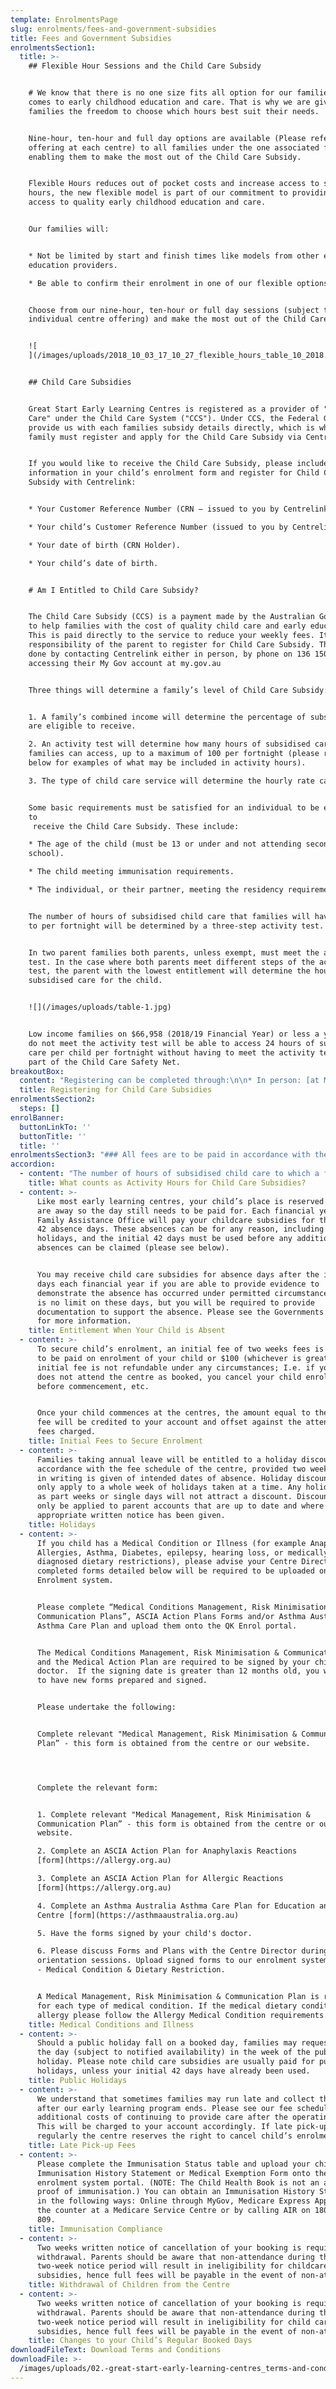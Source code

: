 ```yaml
---
template: EnrolmentsPage
slug: enrolments/fees-and-government-subsidies
title: Fees and Government Subsidies
enrolmentsSection1:
  title: >-
    ## Flexible Hour Sessions and the Child Care Subsidy


    # We know that there is no one size fits all option for our families when it
    comes to early childhood education and care. That is why we are giving
    families the freedom to choose which hours best suit their needs.


    Nine-hour, ten-hour and full day options are available (Please refer to
    offering at each centre) to all families under the one associated flat fee,
    enabling them to make the most out of the Child Care Subsidy.


    Flexible Hours reduces out of pocket costs and increase access to subsidised
    hours, the new flexible model is part of our commitment to providing greater
    access to quality early childhood education and care.


    Our families will:


    * Not be limited by start and finish times like models from other early
    education providers.

    * Be able to confirm their enrolment in one of our flexible options.


    Choose from our nine-hour, ten-hour or full day sessions (subject to
    individual centre offering) and make the most out of the Child Care Subsidy.


    ![
    ](/images/uploads/2018_10_03_17_10_27_flexible_hours_table_10_2018.docx_compatibility_mode_word.jpg)


    ## Child Care Subsidies


    Great Start Early Learning Centres is registered as a provider of "Approved
    Care" under the Child Care System ("CCS"). Under CCS, the Federal Government
    provide us with each families subsidy details directly, which is why each
    family must register and apply for the Child Care Subsidy via Centrelink.


    If you would like to receive the Child Care Subsidy, please include this
    information in your child’s enrolment form and register for Child Care
    Subsidy with Centrelink:


    * Your Customer Reference Number (CRN – issued to you by Centrelink).

    * Your child’s Customer Reference Number (issued to you by Centrelink)

    * Your date of birth (CRN Holder).

    * Your child’s date of birth.


    # Am I Entitled to Child Care Subsidy?


    The Child Care Subsidy (CCS) is a payment made by the Australian Government
    to help families with the cost of quality child care and early education.
    This is paid directly to the service to reduce your weekly fees. It is the
    responsibility of the parent to register for Child Care Subsidy. This can be
    done by contacting Centrelink either in person, by phone on 136 150 or by
    accessing their My Gov account at my.gov.au


    Three things will determine a family’s level of Child Care Subsidy:


    1. A family’s combined income will determine the percentage of subsidy they
    are eligible to receive.

    2. An activity test will determine how many hours of subsidised care
    families can access, up to a maximum of 100 per fortnight (please refer
    below for examples of what may be included in activity hours).

    3. The type of child care service will determine the hourly rate cap.


    Some basic requirements must be satisfied for an individual to be eligible
    to
     receive the Child Care Subsidy. These include:

    * The age of the child (must be 13 or under and not attending secondary
    school).

    * The child meeting immunisation requirements.

    * The individual, or their partner, meeting the residency requirements.


    The number of hours of subsidised child care that families will have access
    to per fortnight will be determined by a three-step activity test.


    In two parent families both parents, unless exempt, must meet the activity
    test. In the case where both parents meet different steps of the activity
    test, the parent with the lowest entitlement will determine the hours of
    subsidised care for the child.


    ![](/images/uploads/table-1.jpg)


    Low income families on $66,958 (2018/19 Financial Year) or less a year who
    do not meet the activity test will be able to access 24 hours of subsided
    care per child per fortnight without having to meet the activity test, as
    part of the Child Care Safety Net.
breakoutBox:
  content: "Registering can be completed through:\n\n* In person: [at Medicare offices or Centrelink offices](https://findus.humanservices.gov.au/)\n* \LInternet:\_[www.humanservices.gov.au](https://humanservices.gov.au)\n* Telephone (Centrelink): 13 61 50\n\nWe also require you to register at myGov at [my.gov.au](https://my.gov.au). MyGov is a simple and secure government online service providing information on:\n\n* Australian Taxation Office\n* Centrelink\n* Child Support\n* Medicare\n* My Health Record\n\n**You will be required to authorise your child’s attendance using the MyGov or telephoning the government agency.**"
  title: Registering for Child Care Subsidies
enrolmentsSection2:
  steps: []
enrolBanner:
  buttonLinkTo: ''
  buttonTitle: ''
  title: ''
enrolmentsSection3: "### All fees are to be paid in accordance with the Terms and Conditions of Enrolment, Fee Schedule and our Fee Policy.\n\nThe following information is general information regarding payment of centre fees.\n\n* Your child’s attendance is booked and charged on a daily basis (not a part day basis).\n* An\_initial booking fee is due when your position is confirmed to secure your child’s enrolment. The initial fee is non-refundable if your child does not attend as booked.\n* Two weeks advance payment (current week plus 2 weeks) of full fees is required before your child starts and must be maintained during your child’s attendance.\n* Fees will apply for booked days that your child does not attend due to illness, holidays or public holidays.\n* We provide Statements weekly via email and these can also be requested at any time from your Centre Director at the administration office.\n* Late Pick-up Fees: We understand that sometimes families may run late and collect their child after our early learning program ends. Please see our fee schedule for additional costs of continuing to provide care after the operating hours. This will be charged to your account accordingly. If late pick-up occurs regularly the centre reserves the right to cancel child’s enrolment.\n* If your account falls in arrears, your Centre Director will work with you to plan your payments to bring your account back to two weeks in advance. Failure to comply with the terms and conditions of enrolment may result in child’s enrolment being terminated.\n* If your account is referred to our debt collectors, recovery costs of 25% of the outstanding account balance will be added to your account.\n* If an account goes into credit due to the application or backdating of CCB or CCS entitlement, that credit will remain on the customer’s account to be set against subsequent fee statements. If an account is in credit when a child leaves the Centre, after all fees owing have been paid, then the source of the balance will be reviewed to determine whether the money should be returned to the parent or refunded to the Federal Government as an overpayment of Child Care Subsidy.\n\nOur method of payment is via direct debit either from your nominated bank account or credit card. Once your completed direct debit form has been received at the centre your fees will be debited and automatically applied to your childcare account.\n\nDishonour fees are charged to you by the financial institutions. The charge is set by the financial institution or agency and is subject to change at any time. For further information consult the financial institution website.\n\nIf cash or cheque payments are made, they should be handed to the Centre Director and a cash receipt will be issued. No responsibility will be accepted by the centre for cash payments for which parents have not obtained a receipt. Cheque payments should be made payable to Great Start Early Learning Centres Pty Ltd. The Centre Director or Educator will assist you with EFTPOS payments. The details for BPay are listed on your weekly account statement."
accordion:
  - content: "The number of hours of subsidised child care to which a family will be entitled will depend on how much time parents spend undertaking recognised activities, for example work, training, volunteering or study.\n\nThe Child Care Subsidy activity test takes into account both parents’ (if applicable) activities, however, the maximum hours a family will receive will be based on the person with the lowest level of activity. A broad range of activities will meet the activity test requirements.\r\n\nFor people with irregular work hours, such as casual employment, an estimate can be used based on the highest number of hours they expect to work in any one fortnight over a three-month period.\r\n\nUnder the new system, you will only be able to access the Child Care Subsidy if you are doing suitable activity and the amount of activity will then determine how many hours of Childcare Subsidy you are eligible for.\r\n\nActivity counts as:\r\n\n* Paid work (including unpaid lunch breaks)\r\n* Commute time from childcare centre to work (excludes time travelling form home to childcare centre and vice versa)\r\n* Authorised leave (eg maternity leave, long service leave, annual leave etc)\r\n* Unpaid leave of up to 6 months\r\n* Unpaid work in a family business\r\n* Setting up a new business\r\n* Study\r\n* Training and study (includes semester breaks)\r\n* Work experience/internships (whether paid or not)\r\n* Volunteering\r\n* Looking for work (eg internet research, contacting employers, preparing resumes/letters of application, preparing for and attending job interviews, travel time for interviews)\r\n\nPlease consult Centrelink for advice regarding your personal circumstances and subsidy entitlements."
    title: What counts as Activity Hours for Child Care Subsidies?
  - content: >-
      Like most early learning centres, your child’s place is reserved when they
      are away so the day still needs to be paid for. Each financial year, the
      Family Assistance Office will pay your childcare subsidies for the first
      42 absence days. These absences can be for any reason, including public
      holidays, and the initial 42 days must be used before any additional
      absences can be claimed (please see below).


      You may receive child care subsidies for absence days after the initial 42
      days each financial year if you are able to provide evidence to
      demonstrate the absence has occurred under permitted circumstances. There
      is no limit on these days, but you will be required to provide
      documentation to support the absence. Please see the Governments website
      for more information.
    title: Entitlement When Your Child is Absent
  - content: >-
      To secure child’s enrolment, an initial fee of two weeks fees is required
      to be paid on enrolment of your child or $100 (whichever is greater). The
      initial fee is not refundable under any circumstances; I.e. if you child
      does not attend the centre as booked, you cancel your child enrolment
      before commencement, etc. 


      Once your child commences at the centres, the amount equal to the initial
      fee will be credited to your account and offset against the attendance
      fees charged.
    title: Initial Fees to Secure Enrolment
  - content: >-
      Families taking annual leave will be entitled to a holiday discount in
      accordance with the fee schedule of the centre, provided two weeks notice
      in writing is given of intended dates of absence. Holiday discounts will
      only apply to a whole week of holidays taken at a time. Any holidays taken
      as part weeks or single days will not attract a discount. Discounts will
      only be applied to parent accounts that are up to date and where
      appropriate written notice has been given.
    title: Holidays
  - content: >-
      If you child has a Medical Condition or Illness (for example Anaphylaxis,
      Allergies, Asthma, Diabetes, epilepsy, hearing loss, or medically
      diagnosed dietary restrictions), please advise your Centre Director. The
      completed forms detailed below will be required to be uploaded onto the
      Enrolment system.


      Please complete “Medical Conditions Management, Risk Minimisation &
      Communication Plans”, ASCIA Action Plans Forms and/or Asthma Australia
      Asthma Care Plan and upload them onto the QK Enrol portal. 


      The Medical Conditions Management, Risk Minimisation & Communication Plans
      and the Medical Action Plan are required to be signed by your child’s
      doctor.  If the signing date is greater than 12 months old, you will need
      to have new forms prepared and signed.


      Please undertake the following:


      Complete relevant "Medical Management, Risk Minimisation & Communication
      Plan” - this form is obtained from the centre or our website.




      Complete the relevant form:


      1. Complete relevant "Medical Management, Risk Minimisation &
      Communication Plan” - this form is obtained from the centre or our
      website.

      2. Complete an ASCIA Action Plan for Anaphylaxis Reactions
      [form](https://allergy.org.au)

      3. Complete an ASCIA Action Plan for Allergic Reactions
      [form](https://allergy.org.au)

      4. Complete an Asthma Australia Asthma Care Plan for Education and Care
      Centre [form](https://asthmaaustralia.org.au)

      5. Have the forms signed by your child's doctor.

      6. Please discuss Forms and Plans with the Centre Director during
      orientation sessions. Upload signed forms to our enrolment system section
      - Medical Condition & Dietary Restriction. 


      A Medical Management, Risk Minimisation & Communication Plan is required
      for each type of medical condition. If the medical dietary condition is an
      allergy please follow the Allergy Medical Condition requirements.
    title: Medical Conditions and Illness
  - content: >-
      Should a public holiday fall on a booked day, families may request to swap
      the day (subject to notified availability) in the week of the public
      holiday. Please note child care subsidies are usually paid for public
      holidays, unless your initial 42 days have already been used.
    title: Public Holidays
  - content: >-
      We understand that sometimes families may run late and collect their child
      after our early learning program ends. Please see our fee schedule for
      additional costs of continuing to provide care after the operating hours.
      This will be charged to your account accordingly. If late pick-up occurs
      regularly the centre reserves the right to cancel child’s enrolment.
    title: Late Pick-up Fees
  - content: >-
      Please complete the Immunisation Status table and upload your child’s
      Immunisation History Statement or Medical Exemption Form onto the
      enrolment system portal. (NOTE: The Child Health Book is not an accepted
      proof of immunisation.) You can obtain an Immunisation History Statement
      in the following ways: Online through MyGov, Medicare Express App, over
      the counter at a Medicare Service Centre or by calling AIR on 1800 653
      809.
    title: Immunisation Compliance
  - content: >-
      Two weeks written notice of cancellation of your booking is required for
      withdrawal. Parents should be aware that non-attendance during the
      two-week notice period will result in ineligibility for childcare
      subsidies, hence full fees will be payable in the event of non-attendance.
    title: Withdrawal of Children from the Centre
  - content: >-
      Two weeks written notice of cancellation of your booking is required for
      withdrawal. Parents should be aware that non-attendance during the
      two-week notice period will result in ineligibility for child care
      subsidies, hence full fees will be payable in the event of non-attendance.
    title: Changes to your Child’s Regular Booked Days
downloadFileText: Download Terms and Conditions
downloadFile: >-
  /images/uploads/02.-great-start-early-learning-centres_terms-and-conditions_06.18_pdf.pdf
---
```


